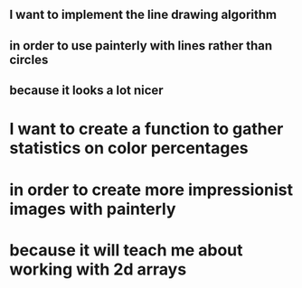 
## I want to implement the line drawing algorithm
## in order to use painterly with lines rather than circles
## because it looks a lot nicer

# I want to create a function to gather statistics on color percentages
# in order to create more impressionist images with painterly
# because it will teach me about working with 2d arrays


